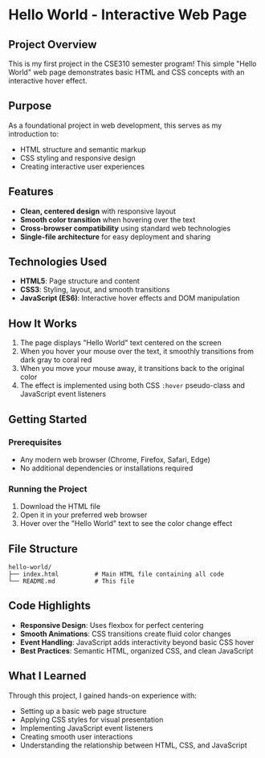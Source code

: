 # Hello World - Interactive Web Page

## Project Overview

This is my first project in the CSE310 semester program! This simple "Hello World" web page demonstrates basic HTML and CSS concepts with an interactive hover effect.

## Purpose

As a foundational project in web development, this serves as my introduction to:
- HTML structure and semantic markup
- CSS styling and responsive design
- Creating interactive user experiences

## Features

- **Clean, centered design** with responsive layout
- **Smooth color transition** when hovering over the text
- **Cross-browser compatibility** using standard web technologies
- **Single-file architecture** for easy deployment and sharing

## Technologies Used

- **HTML5**: Page structure and content
- **CSS3**: Styling, layout, and smooth transitions
- **JavaScript (ES6)**: Interactive hover effects and DOM manipulation

## How It Works

1. The page displays "Hello World" text centered on the screen
2. When you hover your mouse over the text, it smoothly transitions from dark gray to coral red
3. When you move your mouse away, it transitions back to the original color
4. The effect is implemented using both CSS `:hover` pseudo-class and JavaScript event listeners

## Getting Started

### Prerequisites
- Any modern web browser (Chrome, Firefox, Safari, Edge)
- No additional dependencies or installations required

### Running the Project
1. Download the HTML file
2. Open it in your preferred web browser
3. Hover over the "Hello World" text to see the color change effect

## File Structure

```
hello-world/
├── index.html          # Main HTML file containing all code
└── README.md           # This file
```

## Code Highlights

- **Responsive Design**: Uses flexbox for perfect centering
- **Smooth Animations**: CSS transitions create fluid color changes
- **Event Handling**: JavaScript adds interactivity beyond basic CSS hover
- **Best Practices**: Semantic HTML, organized CSS, and clean JavaScript

## What I Learned

Through this project, I gained hands-on experience with:
- Setting up a basic web page structure
- Applying CSS styles for visual presentation
- Implementing JavaScript event listeners
- Creating smooth user interactions
- Understanding the relationship between HTML, CSS, and JavaScript